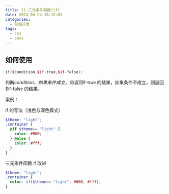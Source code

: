 ```yaml
---
title: 11.三元条件函数(if)
date: 2024-04-24 16:12:01
categories:
  - 前端开发
tags:
  - css
  - sass
---
```


## 如何使用

```scss
if($condition,$if-true,$if-false);
```

判断$condition，如果条件成立，则返回$if-true 的结果，如果条件不成立，则返回$if-false 的结果。

案例：

if 的写法（浅色与深色模式）

```scss
$theme: "light";
.container {
  @if $theme== "light" {
    color: #000;
  } @else {
    color: #fff;
  }
}
```

三元条件函数 if 改进

```scss
$theme: "light";
.container {
  color: if($theme== "light", #000, #fff);
}
```
